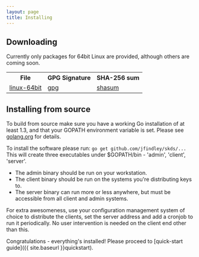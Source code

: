 ```yaml
---
layout: page
title: Installing
---
```


## Downloading

Currently only packages for 64bit Linux are provided, although others are coming soon.

<table border="0"><tr><th>File</th><th>GPG Signature</th><th>SHA-256 sum</th></tr>
<tr>
<td><a href="/downloads/skds-0.1-HEAD-linux64.tgz">linux-64bit</a></td>
<td><a href="/downloads/skds-0.1-HEAD-linux64.tgz.asc">gpg</a></td>
<td><a href="/downloads/skds-0.1-HEAD-linux64.sig">shasum</a></td>
</tr>
</table>



## Installing from source

To build from source make sure you have a working Go installation of at least 1.3, and that your GOPATH environment variable is set.
Please see [golang.org](http://golang.org/doc/install) for details.

To install the software please run: ```go get github.com/jfindley/skds/...```
This will create three executables under $GOPATH/bin - 'admin', 'client', 'server'.

 * The admin binary should be run on your workstation.
 * The client binary should be run on the systems you're distributing keys to.
 * The server binary can run more or less anywhere, but must be accessible from all client and admin systems.

For extra awesomeness, use your configuration management system of choice to distribute the clients, set the server address and add a cronjob to run it periodically.  No user intervention is needed on the client end other than this.

Congratulations - everything's installed!  Please proceed to [quick-start guide]({{ site.baseurl }}quickstart).